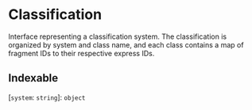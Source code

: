 # Classification

Interface representing a classification system. The classification is organized by system and class name, and each class contains a map of fragment IDs to their respective express IDs.

## Indexable

 \[`system`: `string`\]: `object`
